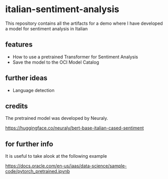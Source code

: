 # italian-sentiment-analysis
This repository contains all the artifacts for a demo where I have developed a model for sentiment analysis in Italian

## features
* How to use a pretrained Transformer for Sentiment Analysis
* Save the model to the OCI Model Catalog

## further ideas
* Language detection

## credits
The pretrained model was developed by Neuraly.

https://huggingface.co/neuraly/bert-base-italian-cased-sentiment

## for further info
It is useful to take alook at the following example

https://docs.oracle.com/en-us/iaas/data-science/sample-code/pytorch_pretrained.ipynb


